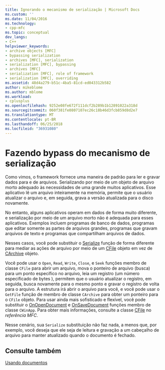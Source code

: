 ```yaml
---
title: Ignorando o mecanismo de serialização | Microsoft Docs
ms.custom: ''
ms.date: 11/04/2016
ms.technology:
- cpp-mfc
ms.topic: conceptual
dev_langs:
- C++
helpviewer_keywords:
- archive objects [MFC]
- bypassing serialization
- archives [MFC], serialization
- serialization [MFC], bypassing
- archives [MFC]
- serialization [MFC], role of framework
- serialization [MFC], overriding
ms.assetid: 48d4a279-b51c-4ba5-81cd-ed043312b582
author: mikeblome
ms.author: mblome
ms.workload:
- cplusplus
ms.openlocfilehash: 9252e08fe672f111dcf2b289b1b12891022a318d
ms.sourcegitcommit: 060f381fe0807107ec26c18b46d3fcb859d8d2e7
ms.translationtype: MT
ms.contentlocale: pt-BR
ms.lasthandoff: 06/25/2018
ms.locfileid: "36931080"
---
```

# <a name="bypassing-the-serialization-mechanism"></a>Fazendo bypass do mecanismo de serialização
Como vimos, o framework fornece uma maneira de padrão para ler e gravar dados para e de arquivos. Serializando por meio de um objeto de arquivo morto adequado às necessidades de uma grande muitos aplicativos. Esse aplicativo lê um arquivo inteiramente na memória, permite que o usuário atualizar o arquivo e, em seguida, grava a versão atualizada para o disco novamente.  
  
 No entanto, alguns aplicativos operam em dados de forma muito diferente, e serialização por meio de um arquivo morto não é adequada para esses aplicativos. Exemplos incluem programas de banco de dados, programas que editar somente as partes de arquivos grandes, programas que gravam arquivos de texto e programas que compartilham arquivos de dados.  
  
 Nesses casos, você pode substituir o [Serialize](../mfc/reference/cobject-class.md#serialize) função de forma diferente para mediar as ações de arquivo por meio de um [CFile](../mfc/reference/cfile-class.md) objeto em vez de [CArchive](../mfc/reference/carchive-class.md) objeto.  
  
 Você pode usar o `Open`, `Read`, `Write`, `Close`, e `Seek` funções membro de classe `CFile` para abrir um arquivo, mova o ponteiro de arquivo (busca) para um ponto específico no arquivo, leia um registro (um número especificado de bytes ), permitem que o usuário atualizar o registro, em seguida, busca novamente para o mesmo ponto e gravar o registro de volta para o arquivo. A estrutura irá abrir o arquivo para você, e você pode usar o `GetFile` função de membro de classe `CArchive` para obter um ponteiro para o `CFile` objeto. Para usar ainda mais sofisticado e flexível, você pode substituir o [OnOpenDocument](../mfc/reference/cdocument-class.md#onopendocument) e [OnSaveDocument](../mfc/reference/cdocument-class.md#onsavedocument) funções membro de classe `CWinApp`. Para obter mais informações, consulte a classe [CFile](../mfc/reference/cfile-class.md) no *referência MFC*.  
  
 Nesse cenário, sua `Serialize` substituição não faz nada, a menos que, por exemplo, você deseja que ele seja de leitura e gravação a um cabeçalho de arquivo para manter atualizado quando o documento é fechado.  
  
## <a name="see-also"></a>Consulte também  
 [Usando documentos](../mfc/using-documents.md)

